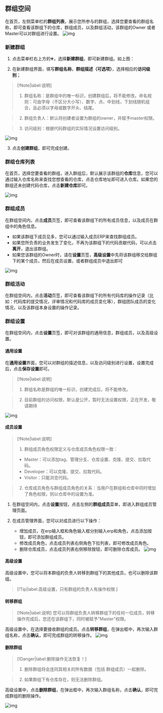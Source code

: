 ## 群组空间

在首页，左侧菜单栏的**群组列表**，展示您所参与的群组，选择您要查看的群组名称，即可查看该群组下的仓库，群组成员，以及群组活动，该群组的Owner 或者Master可以对群组进行设置。
![img](http://devops-minio.jdcloud.com/doc-image/All-Image/team.assets/team_new.jpg)

### 新建群组

1. 点击菜单栏右上方的➕，选择**新建群组**，即可新建群组。如上图：

2. 在新建群组界面，填写**群组名称**，**群组描述（可选项）**，选择相应的**访问级别**；

>[!Note|label:说明]
>
>1. 群组名称：是群组中的唯一标识，创建群组后，将不能修改。命名规则：可由字母（不区分大小写）、数字、点、中划线，下划线随机组合，且必须以字母或数字开头、结尾。

>2. 群组负责人：默认将创建者设置为群组的owner，并赋予master权限。

>3. 访问级别：根据代码群组的实际情况设置访问级别。

![img](http://devops-minio.jdcloud.com/doc-image/All-Image/team.assets/new_team1.jpg)

3. 点击**创建群组**，即可完成创建。

### 群组仓库列表

在首页，选择您要查看的群组，进入群组后，默认展示该群组的**仓库**信息，您可以通过输入仓库名称来查找您想查看的仓库，点击仓库地址即可进入仓库。如果您的群组还未创建代码仓库，点击**新建仓库**即可。

![img](http://devops-minio.jdcloud.com/doc-image/All-Image/team.assets/team_repo.jpg)

### 群组成员

在群组空间内，点击**成员**页签，即可查看该群组下的所有成员信息，以及成员在群组中的角色信息。

* 如果该群组下成员见多，您可以通过输入成员ERP来查找群组成员。
* 如果您所负责的业务发生了变化，不再为该群组下的代码贡献代码，可以点击**离开**，退出该群组。
* 如果您该群组的Owner时，请在**设置**页签，**高级设置**中先将该群组移交给群组下的某个成员，然后在成员设置，或者群组成员中退出即可

![img](http://devops-minio.jdcloud.com/doc-image/All-Image/team.assets/team_member.jpg)

### 群组活动

在群组空间内，点击**活动**页签，即可查看该群组下的所有代码库的操作记录（比如：代码库的提交情况，评审情况和代码库的成员变化等），群组团队成员的变化情况，以及该群组本身设置的操作记录。

### 群组设置

在群组空间内，点击**设置**页签，即可对该群组的通用信息，群组成员，以及高级设置。

#### 通用设置

在**通用设置**界面，您可以对群组的描述信息，以及访问级别进行设置，设置完成后，点击**保存设置**即可。

>[!Note|label:说明]
>
>1. 群组名称是群组的唯一标识，创建完成后，将不能修改。

>2. 目前群组的访问权限，默认是公开，暂时无法设置权限，正在开发，敬请期待

![img](http://devops-minio.jdcloud.com/doc-image/All-Image/team.assets/team_setting1.jpg)

#### 成员设置

>[!Note|label:说明]
>
>1. 群组成员角色权限定义与仓库成员角色权限一致：
>
>* Master：可以添加tag、管理分支、仓库设置、克隆、提交、拉取代码。
>* Developer：可以克隆、提交、拉取代码。
>* Visitor：只能浏览代码。

>2. 仓库成员角色与群组成员角色的关系：当用户在群组和仓库中同时增加了角色权限，则以仓库中的设置为准。

1. 在群组空间内，点击**设置**按钮，点击左侧的**群组成员**菜单，即进入群组成员管理页面。

2. 在成员管理界面，您可以对成员进行以下操作：
   * 增加成员，在erp输入框和角色输入框分别输入erp和角色，点击添加按钮，即可添加群组成员。
   * 修改成员角色，点击成员列表右侧角色下拉列表，即可修改成员角色。
   * 删除仓库成员，点击成员列表右侧移除按钮，即可删除仓库成员。
     ![img](http://devops-minio.jdcloud.com/doc-image/All-Image/team.assets/team_setting2.jpg)



#### 高级设置

高级设置中，您可以将本群组的负责人转移到群组下的其他成员，也可以删除该群组。


>[!Tip|label:高级设置，只有群组的负责人有操作权限.]

#### 转移群组

>[!Note|label:说明]
>您可以将群组负责人转移群组下的任何一位成员，转移操作完成后，您还在该群组下，同时被赋予"Master"权限。

高级设置中，在选择要接收群组的成员。点击**转移群组**，在弹出框中，再次输入群组名称，点击**确认**，即可完成群组的转移操作。
![img](http://devops-minio.jdcloud.com/doc-image/All-Image/team.assets/team_setting3.jpg)

#### 删除群组

>[!Danger|label:删除操作无法恢复！]
>
>1. 删除群组将会连同其相关的所有数据（包括 群组成员）一起删除。

>2. 如果群组下有仓库存在，则无法删除群组。

高级设置中，点击**删除群组**，在弹出框中，再次输入群组名称，点击**确认**，即可完成群组的删除操作。

![img](http://devops-minio.jdcloud.com/doc-image/All-Image/team.assets/team_setting4.jpg)

